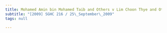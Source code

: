 ```yaml
---
title: Mohamed Amin bin Mohamed Taib and Others v Lim Choon Thye and Others
subtitle: "[2009] SGHC 216 / 25\_September\_2009"
tags: null

---
```


